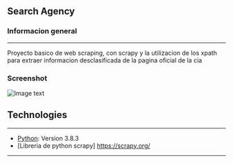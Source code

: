 ## Search Agency

### Informacion general
***
Proyecto basico de web scraping, con scrapy y la utilizacion de los xpath para extraer informacion desclasificada de la pagina oficial de la cia
### Screenshot
![Image text](https://cdn.computerhoy.com/sites/navi.axelspringer.es/public/media/image/2019/06/python.jpg)
## Technologies
***

* [Python](https://www.python.org/): Version 3.8.3 
* [Libreria de python scrapy]  https://scrapy.org/


***

